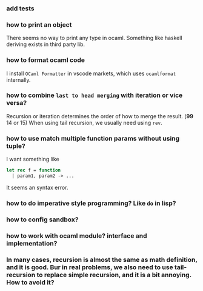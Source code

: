 ### add tests
### how to print an object
There seems no way to print any type in ocaml. Something like haskell deriving exists in third party lib.

### how to format ocaml code
I install `OCaml Formatter` in vscode markets, which uses `ocamlformat` internally.
### how to combine `last to head merging` with iteration or vice versa?
Recursion or iteration determines the order of how to merge the result. (**99** 14 or 15)
When using tail recursion, we usually need using `rev`. 

### how to use match multiple function params without using tuple?
I want something like 
```ocaml
let rec f = function
  | param1, param2 -> ...
```
It seems an syntax error.

### how to do imperative style programming? Like `do` in lisp?

### how to config sandbox?

### how to work with ocaml module? interface and implementation?

### In many cases, recursion is almost the same as math definition, and it is good. Bur in real problems, we also need to use tail-recursion to replace simple recursion, and it is a bit annoying. How to avoid it?